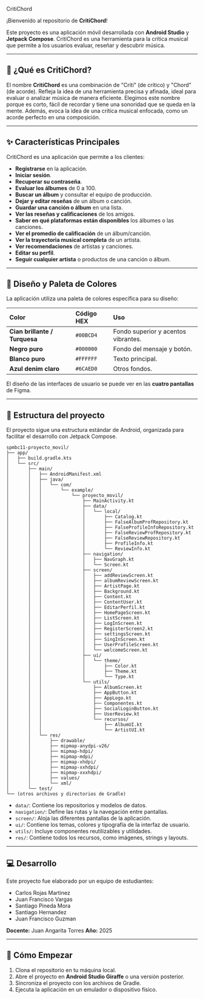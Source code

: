  CritiChord

¡Bienvenido al repositorio de **CritiChord**! 

Este proyecto es una aplicación móvil desarrollada con **Android Studio** y **Jetpack Compose**. CritiChord es una herramienta para la crítica musical que permite a los usuarios evaluar, reseñar y descubrir música.

---

## 🎵 ¿Qué es CritiChord?

El nombre **CritiChord** es una combinación de "Criti" (de crítico) y "Chord" (de acorde). Refleja la idea de una herramienta precisa y afinada, ideal para evaluar o analizar música de manera eficiente. Elegimos este nombre porque es corto, fácil de recordar y tiene una sonoridad que se queda en la mente. Además, evoca la idea de una crítica musical enfocada, como un acorde perfecto en una composición.

---

## ✨ Características Principales

CritiChord es una aplicación que permite a los clientes:
* **Registrarse** en la aplicación.
* **Iniciar sesión**.
* **Recuperar su contraseña**.
* **Evaluar los álbumes** de 0 a 100.
* **Buscar un álbum** y consultar el equipo de producción.
* **Dejar y editar reseñas** de un álbum o canción.
* **Guardar una canción o álbum** en una lista.
* **Ver las reseñas y calificaciones** de los amigos.
* **Saber en qué plataformas están disponibles** los álbumes o las canciones.
* **Ver el promedio de calificación** de un álbum/canción.
* **Ver la trayectoria musical completa** de un artista.
* **Ver recomendaciones** de artistas y canciones.
* **Editar su perfil**.
* **Seguir cualquier artista** o productos de una canción o álbum.

---

## 🎨 Diseño y Paleta de Colores

La aplicación utiliza una paleta de colores específica para su diseño:

| Color | Código HEX | Uso |
| :--- | :--- | :--- |
| **Cian brillante / Turquesa** | `#00BCD4` | Fondo superior y acentos vibrantes. |
| **Negro puro** | `#000000` | Fondo del mensaje y botón. |
| **Blanco puro** | `#FFFFFF` | Texto principal. |
| **Azul denim claro** | `#6CAED0` | Otros fondos. |

El diseño de las interfaces de usuario se puede ver en las **cuatro pantallas** de Figma.

---

## 📁 Estructura del proyecto

El proyecto sigue una estructura estándar de Android, organizada para facilitar el desarrollo con Jetpack Compose.

```text
spmbc11-proyecto_movil/
├── app/
│   ├── build.gradle.kts
│   └── src/
│       ├── main/
│       │   ├── AndroidManifest.xml
│       │   ├── java/
│       │   │   └── com/
│       │   │       └── example/
│       │   │           └── proyecto_movil/
│       │   │               ├── MainActivity.kt
│       │   │               ├── data/
│       │   │               │   └── local/
│       │   │               │       ├── Catalog.kt
│       │   │               │       ├── FalseAlbumProfRepository.kt
│       │   │               │       ├── FalseProfileInfoRepository.kt
│       │   │               │       ├── FalseReviewProfRepository.kt
│       │   │               │       ├── FalseReviewRepository.kt
│       │   │               │       ├── ProfileInfo.kt
│       │   │               │       └── ReviewInfo.kt
│       │   │               ├── navigation/
│       │   │               │   ├── NavGraph.kt
│       │   │               │   └── Screen.kt
│       │   │               ├── screen/
│       │   │               │   ├── addReviewScreen.kt
│       │   │               │   ├── albumReviewScreen.kt
│       │   │               │   ├── ArtistPage.kt
│       │   │               │   ├── Background.kt
│       │   │               │   ├── Content.kt
│       │   │               │   ├── ContentUser.kt
│       │   │               │   ├── EditarPerfil.kt
│       │   │               │   ├── HomePageScreen.kt
│       │   │               │   ├── ListScreen.kt
│       │   │               │   ├── LogInScreen.kt
│       │   │               │   ├── RegisterScreen2.kt
│       │   │               │   ├── settingsScreen.kt
│       │   │               │   ├── SingInScreen.kt
│       │   │               │   ├── UserProfileScreen.kt
│       │   │               │   └── welcomeScreen.kt
│       │   │               ├── ui/
│       │   │               │   └── theme/
│       │   │               │       ├── Color.kt
│       │   │               │       ├── Theme.kt
│       │   │               │       └── Type.kt
│       │   │               └── utils/
│       │   │                   ├── AlbumScreen.kt
│       │   │                   ├── AppButton.kt
│       │   │                   ├── AppLogo.kt
│       │   │                   ├── Componentes.kt
│       │   │                   ├── SocialLoginButton.kt
│       │   │                   ├── UserReview.kt
│       │   │                   └── recursos/
│       │   │                       ├── AlbumUI.kt
│       │   │                       └── ArtistUI.kt
│       │   └── res/
│       │       ├── drawable/
│       │       ├── mipmap-anydpi-v26/
│       │       ├── mipmap-hdpi/
│       │       ├── mipmap-mdpi/
│       │       ├── mipmap-xhdpi/
│       │       ├── mipmap-xxhdpi/
│       │       ├── mipmap-xxxhdpi/
│       │       ├── values/
│       │       └── xml/
│       └── test/
└── (otros archivos y directorios de Gradle)
```

* `data/`: Contiene los repositorios y modelos de datos.
* `navigation/`: Define las rutas y la navegación entre pantallas.
* `screen/`: Aloja las diferentes pantallas de la aplicación.
* `ui/`: Contiene los temas, colores y tipografía de la interfaz de usuario.
* `utils/`: Incluye componentes reutilizables y utilidades.
* `res/`: Contiene todos los recursos, como imágenes, strings y layouts.

---

## 💻 Desarrollo

Este proyecto fue elaborado por un equipo de estudiantes:
* Carlos Rojas Martinez
* Juan Francisco Vargas
* Santiago Pineda Mora
* Santiago Hernandez
* Juan Francisco Guzman

**Docente:** Juan Angarita Torres
**Año:** 2025

---

## 🚀 Cómo Empezar

1.  Clona el repositorio en tu máquina local.
2.  Abre el proyecto en **Android Studio Giraffe** o una versión posterior.
3.  Sincroniza el proyecto con los archivos de Gradle.
4.  Ejecuta la aplicación en un emulador o dispositivo físico.
